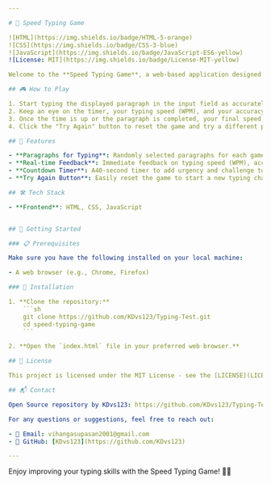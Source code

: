 ```yaml
---

# 🚀 Speed Typing Game

![HTML](https://img.shields.io/badge/HTML-5-orange)
![CSS](https://img.shields.io/badge/CSS-3-blue)
![JavaScript](https://img.shields.io/badge/JavaScript-ES6-yellow)
![License: MIT](https://img.shields.io/badge/License-MIT-yellow)

Welcome to the **Speed Typing Game**, a web-based application designed to test and improve your typing speed in a fun and interactive way. Built with HTML, CSS, and JavaScript, this game challenges players to type out given paragraphs within a set time limit while tracking speed (words per minute), accuracy, and mistakes.

## 🎮 How to Play

1. Start typing the displayed paragraph in the input field as accurately and quickly as possible.
2. Keep an eye on the timer, your typing speed (WPM), and your accuracy (CPM) as you type.
3. Once the time is up or the paragraph is completed, your final speed, accuracy, and the number of mistakes will be displayed.
4. Click the "Try Again" button to reset the game and try a different paragraph.

## 🌟 Features

- **Paragraphs for Typing**: Randomly selected paragraphs for each game session to keep the challenge fresh.
- **Real-time Feedback**: Immediate feedback on typing speed (WPM), accuracy (CPM), and mistakes.
- **Countdown Timer**: A40-second timer to add urgency and challenge to the game.
- **Try Again Button**: Easily reset the game to start a new typing challenge.

## 🛠️ Tech Stack

- **Frontend**: HTML, CSS, JavaScript


## 🚀 Getting Started

### 📋 Prerequisites

Make sure you have the following installed on your local machine:

- A web browser (e.g., Chrome, Firefox)

### 🔧 Installation

1. **Clone the repository:**
    ```sh
    git clone https://github.com/KDvs123/Typing-Test.git
    cd speed-typing-game
    ```

2. **Open the `index.html` file in your preferred web browser.**

## 📜 License

This project is licensed under the MIT License - see the [LICENSE](LICENSE) file for details.

## 📬 Contact

Open Source repository by KDvs123: https://github.com/KDvs123/Typing-Test.git

For any questions or suggestions, feel free to reach out:

- 📧 Email: vihangasupasan2001@gmail.com
- 🐙 GitHub: [KDvs123](https://github.com/KDvs123)

---
```


Enjoy improving your typing skills with the Speed Typing Game! 🚀✨
